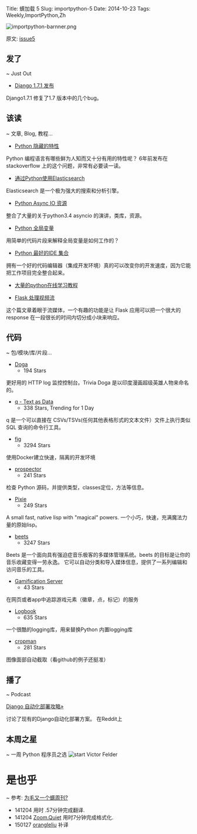 Title: 蠎加载 5
Slug: importpython-5
Date: 2014-10-23
Tags: Weekly,ImportPython,Zh

![importpython-barnner.png](http://zoomq.qiniudn.com/ZQCollection/snap/importpython-barnner.png?imageView2/2/h/80)


原文: [issue5](http://importpython.com/static/files/issue5.html)


## 发了
~ Just Out

- [Django 1.7.1 发布](https://docs.djangoproject.com/en/1.7/releases/1.7.1/)

Django1.7.1 修复了1.7 版本中的几个bug。


## 该读
~ 文章, Blog, 教程...

- [Python 隐藏的特性](http://stackoverflow.com/questions/101268/hidden-features-of-python#)

Python 编程语言有哪些鲜为人知而又十分有用的特性呢？ 6年前发布在 stackoverflow 上的这个问题，非常有必要读一读。

- [通过Python使用Elasticsearch ](http://engineroom.trackmaven.com/blog/first-monthly-challenge-elasticsearch/)

Elasticsearch 是一个极为强大的搜索和分析引擎。

- [Python Async IO 资源](http://asyncio.org/)

整合了大量的关于python3.4 asyncio 的演讲，类库，资源。

- [Python 全局变量](http://kracekumar.com/post/100399630630/python-global-keyword)

用简单的代码片段来解释全局变量是如何工作的？

- [Python 最好的IDE 集合](http://codecondo.com/best-python-ide-for-developers/)

拥有一个好的代码编辑器（集成开发环境）真的可以改变你的开发速度，因为它能把工作项目完全整合起来。

- [大量的python在线学习教程](https://www.codementor.io/organize-python-online)

- [Flask 处理视频流](http://blog.miguelgrinberg.com/post/video-streaming-with-flask)

这个篇文章着眼于流媒体，一个有趣的功能是让 Flask 应用可以把一个很大的 response 在一段很长的时间内切分成小块来响应。

## 代码
~ 包/模块/库/片段...

- [Doga](https://github.com/pravj/Doga)
    - 194 Stars

更好用的 HTTP log 监控控制台。Trivia Doga 是以印度漫画超级英雄人物来命名的。

- [q - Text as Data](http://harelba.github.io/q/)
    - 338 Stars, Trending for 1 Day

q 是一个可以直接在 CSVs/TSVs(任何其他表格形式的文本文件）文件上执行类似 SQL 查询的命令行工具。

- [fig](https://github.com/docker/fig)
    - 3294 Stars

使用Docker建立快速，隔离的开发环境

- [prospector](https://github.com/landscapeio/prospector)
    - 241 Stars
    
检查 Python 源码，并提供类型，classes定位，方法等信息。

- [Pixie](https://github.com/pixie-lang/pixie)
    - 249 Stars

A small fast, native lisp with "magical" powers.
一个小巧，快速，充满魔法力量的原始lisp。

- [beets](https://github.com/sampsyo/beets)
    - 3247 Stars

Beets 是一个面向具有强迫症音乐极客的多媒体管理系统。beets 的目标是让你的音乐收藏变得一劳永逸。
它可以自动分类和导入媒体信息，提供了一系列编辑和访问音乐的工具。

- [Gamification Server](https://github.com/ngageoint/gamification-server)
    - 43 Stars

在网页或者app中追踪游戏元素（徽章，点，标记）的服务

- [Logbook](https://github.com/mitsuhiko/logbook)
    - 635 Stars

一个很酷的logging库，用来替换Python 内置logging库

- [cropman](https://github.com/ufoym/cropman)
    - 281 Stars

图像面部自动截取（看github的例子还挺准）

## 播了
~ Podcast

[Django 自动化部署攻略»](http://www.reddit.com/r/django/comments/2k2gz5/strategies_on_automated_django_deployment/)

讨论了现有的Django自动化部署方案。 在Reddit上

## 本周之星
~ 一周 Python 程序员之选
![start](https://avatars2.githubusercontent.com/u/2022803?v=2&s=100)
Victor Felder

# 是也乎

~ 参考: [为毛又一个蠎周刊?](importpython-why)

- 141204 用时 .57分钟完成翻译.
- 141204 [Zoom.Quiet](http://zoomquiet.io) 用时7分钟完成格式化.
- 150127 [orangleliu](http://orangleliu.info) 补译
